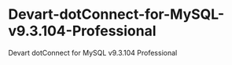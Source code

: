 # Devart-dotConnect-for-MySQL-v9.3.104-Professional
Devart dotConnect for MySQL v9.3.104 Professional
